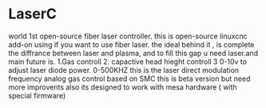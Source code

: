 # LaserC
world 1st open-source fiber laser controller. 
this is open-source linuxcnc add-on using if you want to use fiber laser.
the ideal behind it , is complete the diffrance between laser and plasma, and to fill this gap u need laser.and main future is.
1.Gas controll
2. capactive head hieght controll
3 0-10v to adjust laser diode power.
0-500KHZ this is the laser direct modulation frequency
analog gas control based on SMC 
this is beta version but need more improvents
also its designed to work with mesa hardware ( with special firmware)
